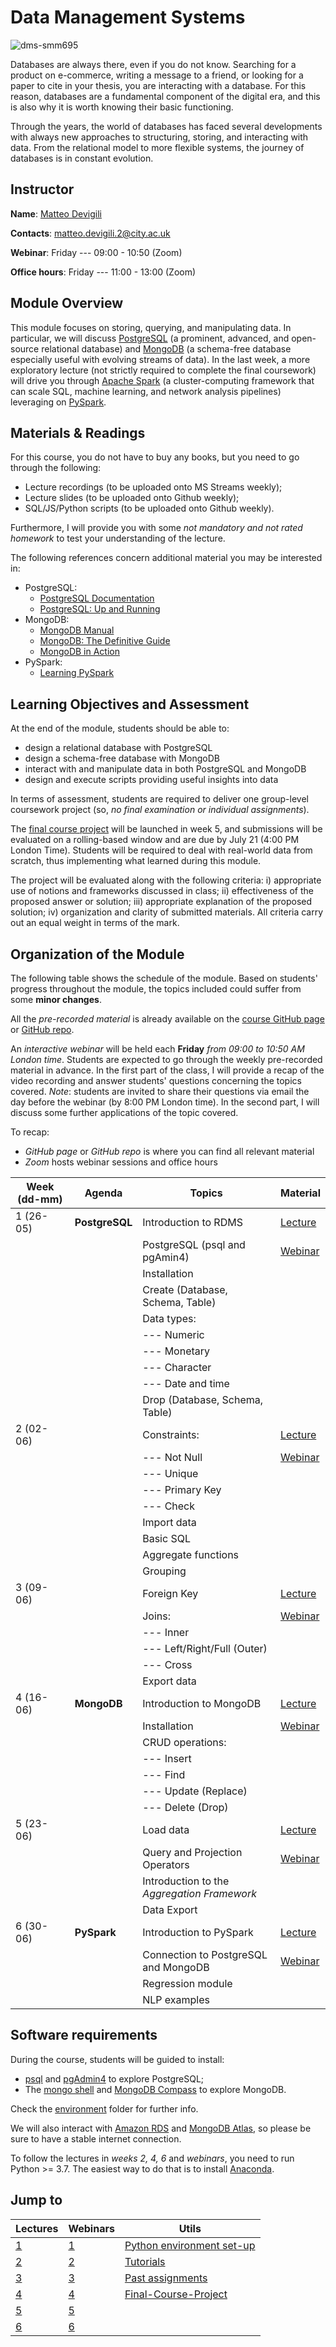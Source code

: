 # Data Management Systems

![dms-smm695](/docs/assets/images/dms-punk.png)

Databases are always there, even if you do not know. Searching for a product on
e-commerce, writing a message to a friend, or looking for a paper to cite in
your thesis, you are interacting with a database. For this reason, databases are
a fundamental component of the digital era, and this is also why it is worth
knowing their basic functioning.

Through the years, the world of databases has faced several developments with
always new approaches to structuring, storing, and interacting with data. From
the relational model to more flexible systems, the journey of databases is in
constant evolution.

## Instructor

**Name**: [Matteo Devigili](https://mattdevigili.github.io)

**Contacts**: <matteo.devigili.2@city.ac.uk>

**Webinar**: Friday --- 09:00 - 10:50 (Zoom)

**Office hours**: Friday --- 11:00 - 13:00 (Zoom)

## Module Overview

This module focuses on storing, querying, and manipulating data. In
particular, we will discuss [PostgreSQL](https://www.postgresql.org) (a
prominent, advanced, and open-source relational database) and
[MongoDB](https://www.mongodb.com) (a schema-free database especially useful
with evolving streams of data). In the last week, a more exploratory lecture
(not strictly required to complete the final coursework) will drive you through
[Apache Spark](https://spark.apache.org) (a cluster-computing framework that
can scale SQL, machine learning, and network analysis pipelines) leveraging
on [PySpark](https://spark.apache.org/docs/latest/api/python/index.html#).

## Materials & Readings

For this course, you do not have to buy any books, but you need to go through
the following:

* Lecture recordings (to be uploaded onto MS Streams weekly);
* Lecture slides (to be uploaded onto Github weekly);
* SQL/JS/Python scripts (to be uploaded onto Github weekly).

Furthermore, I will provide you with some _not mandatory and not rated homework_
to test your understanding of the lecture.

The following references concern additional material you may be interested in:

* PostgreSQL:
  * [PostgreSQL Documentation](https://www.postgresql.org/docs/14/index.html)
  * [PostgreSQL: Up and Running](http://shop.oreilly.com/product/0636920052715.do)
* MongoDB:
  * [MongoDB Manual](https://docs.mongodb.com/manual/)
  * [MongoDB: The Definitive Guide](http://shop.oreilly.com/product/0636920049531.do)
  * [MongoDB in Action](https://www.manning.com/books/mongodb-in-action-second-edition)
* PySpark:
  * [Learning PySpark](https://link.springer.com/book/10.1007%2F978-1-4842-4961-1)

## Learning Objectives and Assessment

At the end of the module, students should be able to:

* design a relational database with PostgreSQL
* design a schema-free database with MongoDB
* interact with and manipulate data in both PostgreSQL and MongoDB
* design and execute scripts providing useful insights into data

In terms of assessment, students are required to deliver one group-level
coursework project (so, _no final examination or individual assignments_).

The [final course project](https://mattdevigili.github.io/dms-smm695/final-course-project/)
will be launched in week 5, and submissions will be evaluated on a rolling-based
window and are due by July 21 (4:00 PM London Time). Students will be required
to deal with real-world data from scratch, thus implementing what learned during
this module.

The project will be evaluated along with the following criteria: i)
appropriate use of notions and frameworks discussed in class; ii) effectiveness
of the proposed answer or solution; iii) appropriate explanation of the proposed
solution; iv) organization and clarity of submitted materials. All criteria
carry out an equal weight in terms of the mark.

## Organization of the Module

The following table shows the schedule of the module. Based on students'
progress throughout the module, the topics included could suffer from some
**minor changes**.

All the _pre-recorded material_ is already available on the [course GitHub page](https://mattdevigili.github.io/dms-smm695/) or [GitHub repo](https://github.com/mattDevigili/dms-smm695).

An _interactive webinar_ will be held each **Friday** _from 09:00 to 10:50 AM
London time_.  Students are expected to go through the weekly pre-recorded
material in advance. In the first part of the class, I will provide a recap of
the video recording and answer students' questions concerning the topics
covered. _Note_: students are invited to share their questions via email the day
before the webinar (by 8:00 PM London time). In the second part, I will discuss
some further applications of the topic covered.

To recap:

* _GitHub page_ or _GitHub repo_ is where you can find all relevant material
* _Zoom_ hosts webinar sessions and office hours

| Week (dd-mm) | Agenda         | Topics                                      | Material                                                               |
| ------------ | -------------- | ------------------------------------------- | ---------------------------------------------------------------------- |
| 1 (26-05)    | **PostgreSQL** | Introduction to RDMS                        | [Lecture](https://mattdevigili.github.io/dms-smm695/week-1)            |
|              |                | PostgreSQL (psql and pgAmin4)               | [Webinar](https://mattdevigili.github.io/dms-smm695/week-1/webinar-1/) |
|              |                | Installation                                |                                                                        |
|              |                | Create (Database, Schema, Table)            |                                                                        |
|              |                | Data types:                                 |                                                                        |
|              |                | --- Numeric                                 |                                                                        |
|              |                | --- Monetary                                |                                                                        |
|              |                | --- Character                               |                                                                        |
|              |                | --- Date and time                           |                                                                        |
|              |                | Drop (Database, Schema, Table)              |                                                                        |
| 2 (02-06)    |                | Constraints:                                | [Lecture](https://mattdevigili.github.io/dms-smm695/week-2)            |
|              |                | --- Not Null                                | [Webinar](https://mattdevigili.github.io/dms-smm695/week-2/webinar-2/) |
|              |                | --- Unique                                  |                                                                        |
|              |                | --- Primary Key                             |                                                                        |
|              |                | --- Check                                   |                                                                        |
|              |                | Import data                                 |                                                                        |
|              |                | Basic SQL                                   |                                                                        |
|              |                | Aggregate functions                         |                                                                        |
|              |                | Grouping                                    |                                                                        |
| 3 (09-06)    |                | Foreign Key                                 | [Lecture](https://mattdevigili.github.io/dms-smm695/week-3)            |
|              |                | Joins:                                      | [Webinar](https://mattdevigili.github.io/dms-smm695/week-3/webinar-3/) |
|              |                | --- Inner                                   |                                                                        |
|              |                | --- Left/Right/Full (Outer)                 |                                                                        |
|              |                | --- Cross                                   |                                                                        |
|              |                | Export data                                 |                                                                        |
| 4 (16-06)    | **MongoDB**    | Introduction to MongoDB                     | [Lecture](https://mattdevigili.github.io/dms-smm695/week-4)            |
|              |                | Installation                                | [Webinar](https://mattdevigili.github.io/dms-smm695/week-4/webinar-4/) |
|              |                | CRUD operations:                            |                                                                        |
|              |                | --- Insert                                  |                                                                        |
|              |                | --- Find                                    |                                                                        |
|              |                | --- Update (Replace)                        |                                                                        |
|              |                | --- Delete (Drop)                           |                                                                        |
| 5 (23-06)    |                | Load data                                   | [Lecture](https://mattdevigili.github.io/dms-smm695/week-5)            |
|              |                | Query and Projection Operators              | [Webinar](https://mattdevigili.github.io/dms-smm695/week-5/webinar-5/) |
|              |                | Introduction to the _Aggregation Framework_ |                                                                        |
|              |                | Data Export                                 |                                                                        |
| 6 (30-06)    | **PySpark**    | Introduction to PySpark                     | [Lecture](https://mattdevigili.github.io/dms-smm695/week-6)            |
|              |                | Connection to PostgreSQL and MongoDB        | [Webinar](https://mattdevigili.github.io/dms-smm695/week-6/webinar-6/) |
|              |                | Regression module                           |                                                                        |
|              |                | NLP examples                                |                                                                        |

## Software requirements

During the course, students will be guided to install:

* [psql](https://www.postgresql.org/docs/14/app-psql.html) and [pgAdmin4](https://www.pgadmin.org) to explore PostgreSQL;
* The [mongo shell](https://www.mongodb.com/download-center/community) and [MongoDB Compass](https://www.mongodb.com/products/compass) to explore MongoDB.

Check the [environment](https://mattdevigili.github.io/dms-smm695/environment) folder for further info.

We will also interact with [Amazon RDS](https://aws.amazon.com/rds/) and [MongoDB Atlas](https://www.mongodb.com/cloud/atlas),
so please be sure to have a stable internet connection.

To follow the lectures in _weeks 2, 4, 6_ and _webinars_, you need to run Python >= 3.7. The
easiest way to do that is to install [Anaconda](https://www.anaconda.com/products/individual).

## Jump to

| Lectures                                              | Webinars                                                        | Utils                                                                                   |
| ----------------------------------------------------- | --------------------------------------------------------------- | --------------------------------------------------------------------------------------- |
| [1](https://mattdevigili.github.io/dms-smm695/week-1) | [1](https://mattdevigili.github.io/dms-smm695/week-1/webinar-1) | [Python environment set-up](https://mattdevigili.github.io/dms-smm695/environment)      |
| [2](https://mattdevigili.github.io/dms-smm695/week-2) | [2](https://mattdevigili.github.io/dms-smm695/week-2/webinar-2) | [Tutorials](https://mattdevigili.github.io/dms-smm695/tutorials)                        |
| [3](https://mattdevigili.github.io/dms-smm695/week-3) | [3](https://mattdevigili.github.io/dms-smm695/week-3/webinar-3) | [Past assignments](https://mattdevigili.github.io/dms-smm695/past-assignments)          |
| [4](https://mattdevigili.github.io/dms-smm695/week-4) | [4](https://mattdevigili.github.io/dms-smm695/week-4/webinar-4) | [Final-Course-Project](https://mattdevigili.github.io/dms-smm695/final-course-project/) |
| [5](https://mattdevigili.github.io/dms-smm695/week-5) | [5](https://mattdevigili.github.io/dms-smm695/week-5/webinar-5) |                                                                                         |
| [6](https://mattdevigili.github.io/dms-smm695/week-6) | [6](https://mattdevigili.github.io/dms-smm695/week-6/webinar-6) |                                                                                         |
